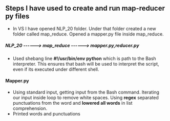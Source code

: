 ## Steps I have used to create and run map-reducer py files 
* In VS I have opened NLP_20 folder. Under that folder created a new folder called map_reduce. Opened a mapper.py file inside map_reduce.

##### NLP_20 ------> map_reduce ------> mapper.py,reducer.py

* Used shebang line **#!/usr/bin/env python** which is path to the Bash interpreter. This ensures that bash will be used to interpret the script, even if its executed under different shell.

#### Mapper.py
* Using standard input, getting input from the Bash command. Iterating our input inside loop to remove white spaces. Using **regex** separated punctuations from the word and **lowered all words** in list comprehension.
* Printed words and punctuations
